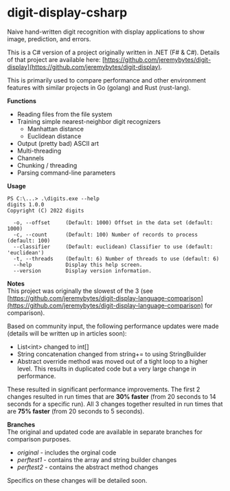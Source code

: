 # digit-display-csharp
Naive hand-written digit recognition with display applications to show image, prediction, and errors.  

This is a C# version of a project originally written in .NET (F# & C#). Details of that project are available here: [https://github.com/jeremybytes/digit-display](https://github.com/jeremybytes/digit-display).  

This is primarily used to compare performance and other environment features with similar projects in Go (golang) and Rust (rust-lang).

**Functions**  
* Reading files from the file system
* Training simple nearest-neighbor digit recognizers
    * Manhattan distance
    * Euclidean distance
* Output (pretty bad) ASCII art
* Multi-threading
* Channels
* Chunking / threading
* Parsing command-line parameters

**Usage**
```
PS C:\...> .\digits.exe --help
digits 1.0.0
Copyright (C) 2022 digits

  -o, --offset     (Default: 1000) Offset in the data set (default: 1000)
  -c, --count      (Default: 100) Number of records to process (default: 100)
  --classifier     (Default: euclidean) Classifier to use (default: 'euclidean')
  -t, --threads    (Default: 6) Number of threads to use (default: 6)
  --help           Display this help screen.
  --version        Display version information.
```

**Notes**  
This project was originally the slowest of the 3 (see [https://github.com/jeremybytes/digit-display-language-comparison](https://github.com/jeremybytes/digit-display-language-comparison) for comparison).  

Based on community input, the following performance updates were made (details will be written up in articles soon):  

* List&lt;int&gt; changed to int[]
* String concatenation changed from string+= to using StringBuilder
* Abstract override method was moved out of a tight loop to a higher level. This results in duplicated code but a very large change in performance.

These resulted in significant performance improvements. The first 2 changes resulted in run times that are **30% faster** (from 20 seconds to 14 seconds for a specific run). All 3 changes together resulted in run times that are **75% faster** (from 20 seconds to 5 seconds).

**Branches**  
The original and updated code are available in separate branches for comparison purposes.  

* *original* - includes the orginal code
* *perftest1* - contains the array and string builder changes  
* *perftest2* - contains the abstract method changes

Specifics on these changes will be detailed soon.